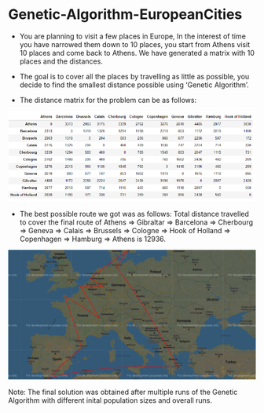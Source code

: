 # Genetic-Algorithm-EuropeanCities
 * You are planning to visit a few places in Europe, In the interest of time you have narrowed them down to 10 places, you start from Athens  visit 10 places and come back to Athens.
We have generated a matrix with 10 places and the distances.
* The goal is to cover all the places by travelling as little as possible, you decide to find the smallest distance possible using ‘Genetic Algorithm’.

* The distance matrix for the problem can be as follows:

![Distance Matrix for European Cities](img/distmatrix.PNG)


* The best possible route we got was as follows:
 Total distance travelled to cover the final route of 
 Athens => Gibraltar => Barcelona => Cherbourg => Geneva => Calais => Brussels => Cologne => Hook of Holland => Copenhagen => Hamburg => Athens is 12936.
 
![BestSolution](img/BestSolution.PNG)


Note: The final solution was obtained after multiple runs of the Genetic Algorithm with different inital population sizes and overall runs.
